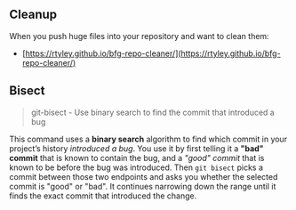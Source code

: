 ## Cleanup

When you push huge files into your repository and want to clean them:

-   [https://rtyley.github.io/bfg-repo-cleaner/](https://rtyley.github.io/bfg-repo-cleaner/)

## Bisect

> git-bisect - Use binary search to find the commit that introduced a bug

This command uses a **binary search** algorithm to find which commit in your project’s history _introduced a bug_.
You use it by first telling it a **"bad" commit** that is known to contain the bug, and a _"good" commit_ that is known
to be before the bug was introduced. Then `git bisect` picks a commit between those two endpoints and asks
you whether the selected commit is "good" or "bad".
It continues narrowing down the range until it finds the exact commit that introduced the change.
